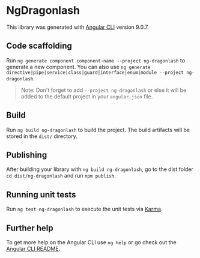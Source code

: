 # NgDragonlash

This library was generated with [Angular CLI](https://github.com/angular/angular-cli) version 9.0.7.

## Code scaffolding

Run `ng generate component component-name --project ng-dragonlash` to generate a new component. You can also use `ng generate directive|pipe|service|class|guard|interface|enum|module --project ng-dragonlash`.
> Note: Don't forget to add `--project ng-dragonlash` or else it will be added to the default project in your `angular.json` file. 

## Build

Run `ng build ng-dragonlash` to build the project. The build artifacts will be stored in the `dist/` directory.

## Publishing

After building your library with `ng build ng-dragonlash`, go to the dist folder `cd dist/ng-dragonlash` and run `npm publish`.

## Running unit tests

Run `ng test ng-dragonlash` to execute the unit tests via [Karma](https://karma-runner.github.io).

## Further help

To get more help on the Angular CLI use `ng help` or go check out the [Angular CLI README](https://github.com/angular/angular-cli/blob/master/README.md).

